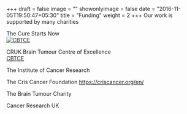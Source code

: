 +++
draft = false
image = ""
showonlyimage = false
date = "2016-11-05T19:50:47+05:30"
title = "Funding"
weight = 2
+++
Our work is supported by many charities 
<!--more-->
The Cure Starts Now  
[![CBTCE](/img/portfolio/Izquierdo.png)](https://thecurestartsnow.org)

CRUK Brain Tumour Centre of Excellence  
[CBTCE](https://crukcambridgecentre.org.uk/research/strategic/cbtce)

The Institute of Cancer Research

The Cris Cancer Foundation
https://criscancer.org/en/

The Brain Tumour Charity

Cancer Research UK


